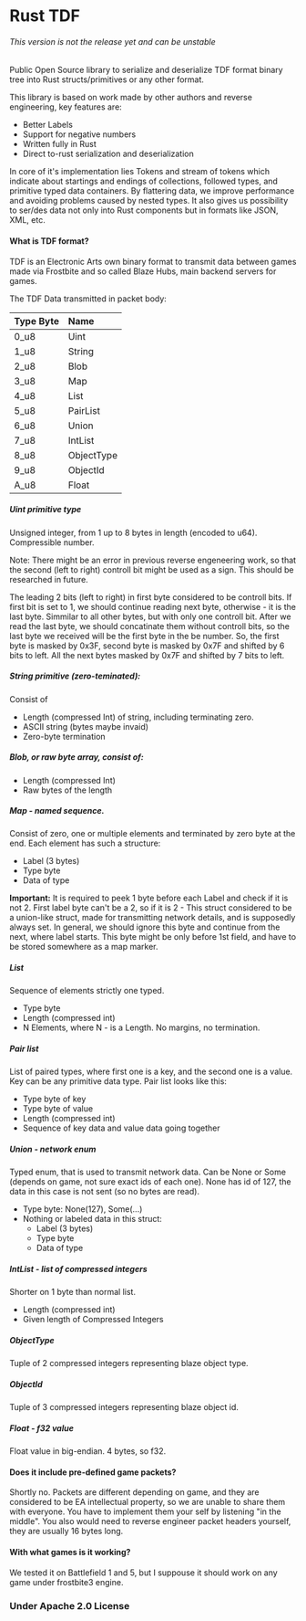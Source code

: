 # Rust TDF
###### This version is not the release yet and can be unstable

Public Open Source library to serialize and deserialize TDF format binary tree into Rust structs/primitives or any other format.

This library is based on work made by other authors and reverse engineering, key features are:

* Better Labels
* Support for negative numbers
* Written fully in Rust
* Direct to-rust serialization and deserialization 

In core of it's implementation lies Tokens and stream of tokens which indicate about startings and endings of collections, followed types, and primitive typed data containers. By flattering data, we improve performance and avoiding problems caused by nested types. It also gives us possibility to ser/des data not only into Rust components but in formats like JSON, XML, etc.

#### What is TDF format?

TDF is an Electronic Arts own binary format to transmit data between games made via Frostbite and so called Blaze Hubs, main backend servers for games.

The TDF Data transmitted in packet body:

| Type Byte | Name       |
| --------- |:---------- |
| 0_u8      | Uint       | 
| 1_u8      | String     | 
| 2_u8      | Blob       |
| 3_u8      | Map        | 
| 4_u8      | List       | 
| 5_u8      | PairList   | 
| 6_u8      | Union      | 
| 7_u8      | IntList    | 
| 8_u8      | ObjectType | 
| 9_u8      | ObjectId   | 
| A_u8      | Float      | 


##### Uint primitive type

Unsigned integer, from 1 up to 8 bytes in length (encoded to u64).
Compressible number. 

Note: There might be an error in previous reverse engeneering work, so that the second 
(left to right) controll bit might be used as a sign. This should be researched in future.

The leading 2 bits (left to right) in first byte considered to be controll bits. 
If first bit is set to 1, we should continue reading next byte, otherwise - it is the last byte. 
Simmilar to all other bytes, but with only one controll bit. After we read the last byte, we should
concatinate them without controll bits, so the last byte we received will be the first byte in the be 
number. So, the first byte is masked by 0x3F, second byte is masked by 0x7F and shifted by 6 bits to left.
All the next bytes masked by 0x7F and shifted by 7 bits to left.

##### String primitive (zero-teminated):
Consist of
* Length (compressed Int) of string, including terminating zero. 
* ASCII string (bytes maybe invaid)
* Zero-byte termination

##### Blob, or raw byte array, consist of:
* Length (compressed Int)
* Raw bytes of the length

##### Map - named sequence.
Consist of zero, one or multiple elements and terminated by zero byte at the end.
Each element has such a structure:
* Label (3 bytes)
* Type byte
* Data of type

**Important:**
It is required to peek 1 byte before each Label and check if it is not 2. 
First label byte can't be a 2, so if it is 2 - This struct considered to be a union-like struct, 
made for transmitting network details, and is supposedly always set. 
In general, we should ignore this byte and continue from the next, where label starts. 
This byte might be only before 1st field, and have to be stored somewhere as a map marker.

##### List
Sequence of elements strictly one typed. 
* Type byte
* Length (compressed int)
* N Elements, where N - is a Length. No margins, no termination.

##### Pair list
List of paired types, where first one is a key, and the second one is a value.
Key can be any primitive data type. Pair list looks like this:
* Type byte of key
* Type byte of value
* Length (compressed int)
* Sequence of key data and value data going together

##### Union - network enum
Typed enum, that is used to transmit network data.
Can be None or Some (depends on game, not sure exact ids of each one).
None has id of 127, the data in this case is not sent (so no bytes are read).
* Type byte: None(127), Some(...)
* Nothing or labeled data in this struct:
    - Label (3 bytes)
    - Type byte
    - Data of type

##### IntList - list of compressed integers
Shorter on 1 byte than normal list.
* Length (compressed int)
* Given length of Compressed Integers

##### ObjectType
Tuple of 2 compressed integers representing blaze object type.

##### ObjectId
Tuple of 3 compressed integers representing blaze object id.

##### Float - f32 value
Float value in big-endian. 4 bytes, so f32.

#### Does it include pre-defined game packets?

Shortly no. Packets are different depending on game, and they are considered to be EA intellectual property, so we are unable to share them with everyone. You have to implement them your self by listening "in the middle". You also would need to reverse engineer packet headers yourself, they are usually 16 bytes long.

#### With what games is it working?

We tested it on Battlefield 1 and 5, but I suppouse it should work on any game under frostbite3 engine.

### Under Apache 2.0 License
